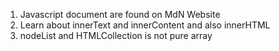 1. Javascript document are found on MdN Website
2. Learn about innerText and innerContent and also innerHTML 
3. nodeList and HTMLCollection is not pure array